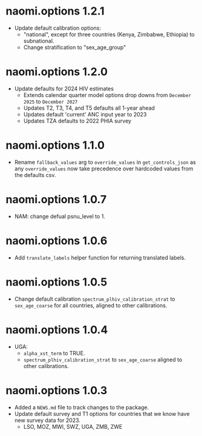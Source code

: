 # naomi.options 1.2.1

* Update default calibration options:
  - "national", except for three countries (Kenya, Zimbabwe, Ethiopia) to subnational.
  - Change stratification to "sex_age_group"
  
  
# naomi.options 1.2.0

* Update defaults for 2024 HIV estimates
  - Extends calendar quarter model options drop downs from `December 2025` to `December 2027`
  - Updates T2, T3, T4, and T5 defaults all 1-year ahead
  - Updates default 'current' ANC input year to 2023
  - Updates TZA defaults to 2022 PHIA survey


# naomi.options 1.1.0

* Rename `fallback_values` arg to `override_values` in `get_controls_json` as any `override_values` now take precedence over hardcoded values from the defaults csv.

# naomi.options 1.0.7

* NAM: change defual psnu_level to 1.

# naomi.options 1.0.6

* Add `translate_labels` helper function for returning translated labels.

# naomi.options 1.0.5

* Change default calibration `spectrum_plhiv_calibration_strat` to `sex_age_coarse` for all countries, aligned to other calibrations.

# naomi.options 1.0.4

* UGA: 
  - `alpha_xst_term` to TRUE.
  - `spectrum_plhiv_calibration_strat` to `sex_age_coarse` aligned to other calibrations.

# naomi.options 1.0.3

* Added a `NEWS.md` file to track changes to the package.
* Update default survey and T1 options for countries that we know have new survey data for 2023.
  - LSO, MOZ, MWI, SWZ, UGA, ZMB, ZWE
